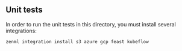 ## Unit tests

In order to run the unit tests in this directory, you must install several
integrations:

```sh
zenml integration install s3 azure gcp feast kubeflow
```
